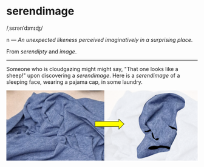 # serendimage

<span class="ipa">/ˌsɛrənˈdɪmɪʤ/</span>

n &mdash; *An unexpected likeness perceived imaginatively in a surprising place.*

From *serendipty* and *image*.

<hr>

Someone who is cloudgazing might might say, "That one looks like a sheep!" upon discovering a *serendimage*. Here is a *serendimage* of a sleeping face, wearing a pajama cap, in some laundry.

![serendimage in laundry](assets/serendimage.png)
